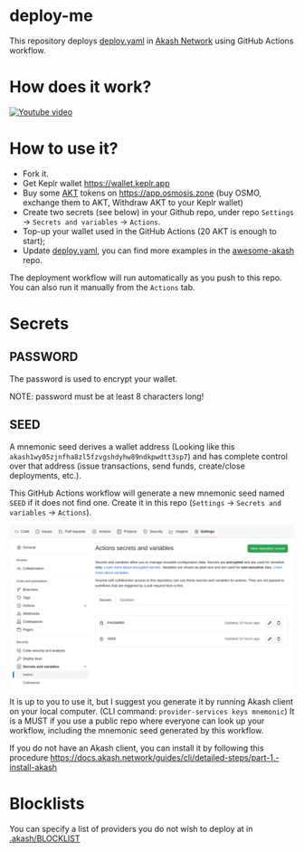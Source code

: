 # deploy-me

This repository deploys [deploy.yaml](deploy.yaml) in [Akash Network](https://akash.network) using GitHub Actions workflow.

# How does it work?

[![Youtube video](https://img.youtube.com/vi/E2MzjNfEIPw/0.jpg)](https://www.youtube.com/watch?v=E2MzjNfEIPw)

# How to use it?

- Fork it.
- Get Keplr wallet https://wallet.keplr.app
- Buy some [AKT](https://www.coingecko.com/en/coins/akash-network) tokens on https://app.osmosis.zone (buy OSMO, exchange them to AKT, Withdraw AKT to your Keplr wallet)
- Create two secrets (see below) in your Github repo, under repo `Settings` -> `Secrets and variables` -> `Actions`.
- Top-up your wallet used in the GitHub Actions (20 AKT is enough to start);
- Update [deploy.yaml](deploy.yaml), you can find more examples in the [awesome-akash](https://github.com/akash-network/awesome-akash) repo.

The deployment workflow will run automatically as you push to this repo.
You can also run it manually from the `Actions` tab.

# Secrets

## PASSWORD

The password is used to encrypt your wallet.

NOTE: password must be at least 8 characters long!

## SEED

A mnemonic seed derives a wallet address (Looking like this `akash1wy05zjnfha8zl5fzvgshdyhw89ndkpwdtt3sp7`) and has complete control over that address (issue transactions, send funds, create/close deployments, etc.).

This GitHub Actions workflow will generate a new mnemonic seed named `SEED` if it does not find one. Create it in this repo (`Settings` -> `Secrets and variables` -> `Actions`).

[![Github Actions secrets](./gh-secrets.png)](https://github.com/andy108369/deploy-me)

It is up to you to use it, but I suggest you generate it by running Akash client on your local computer. (CLI command: `provider-services keys mnemonic`)
It is a MUST if you use a public repo where everyone can look up your workflow, including the mnemonic seed generated by this workflow.

If you do not have an Akash client, you can install it by following this procedure https://docs.akash.network/guides/cli/detailed-steps/part-1.-install-akash

# Blocklists

You can specify a list of providers you do not wish to deploy at in [.akash/BLOCKLIST](.akash/BLOCKLIST)
